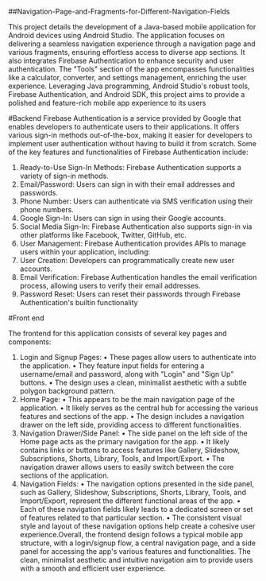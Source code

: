 ##Navigation-Page-and-Fragments-for-Different-Navigation-Fields

This project details the development of a Java-based mobile application for Android 
devices using Android Studio. The application focuses on delivering a seamless 
navigation experience through a navigation page and various fragments, ensuring 
effortless access to diverse app sections. It also integrates Firebase Authentication to 
enhance security and user authentication. The "Tools" section of the app encompasses 
functionalities like a calculator, converter, and settings management, enriching the 
user experience. Leveraging Java programming, Android Studio's robust tools, 
Firebase Authentication, and Android SDK, this project aims to provide a polished and 
feature-rich mobile app experience to its users


#Backend 
Firebase Authentication is a service provided by Google that enables developers to authenticate 
users to their applications. It offers various sign-in methods out-of-the-box, making it easier for 
developers to implement user authentication without having to build it from scratch. Some of the 
key features and functionalities of Firebase Authentication include: 
1) Ready-to-Use Sign-In Methods: Firebase Authentication supports a variety of sign-in methods.
2) Email/Password: Users can sign in with their email addresses and passwords. 
3) Phone Number: Users can authenticate via SMS verification using their phone numbers. 
4) Google Sign-In: Users can sign in using their Google accounts. 
5) Social Media Sign-In: Firebase Authentication also supports sign-in via other platforms like Facebook, Twitter, GitHub, etc. 
6) User Management: Firebase Authentication provides APIs to manage users within your application, including: 
7) User Creation: Developers can programmatically create new user accounts. 
8) Email Verification: Firebase Authentication handles the email verification process, allowing users to verify their email addresses. 
9) Password Reset: Users can reset their passwords through Firebase Authentication's builtin functionality

#Front end

The frontend for this application consists of several key pages and components:

1. Login and Signup Pages:
• These pages allow users to authenticate into the application.
• They feature input fields for entering a username/email and password, along with "Login" and "Sign Up" buttons.
• The design uses a clean, minimalist aesthetic with a subtle polygon background pattern.
2. Home Page:
• This appears to be the main navigation page of the application.
• It likely serves as the central hub for accessing the various features and sections of the app.
• The design includes a navigation drawer on the left side, providing access to different functionalities.
3. Navigation Drawer/Side Panel:
• The side panel on the left side of the Home page acts as the primary navigation for the app.
• It likely contains links or buttons to access features like Gallery, Slideshow, Subscriptions, Shorts, Library, Tools, and Import/Export.
• The navigation drawer allows users to easily switch between the core sections of the application.
4. Navigation Fields:
• The navigation options presented in the side panel, such as Gallery, Slideshow, Subscriptions, Shorts, Library, Tools, and Import/Export, represent the different functional areas of the app.
• Each of these navigation fields likely leads to a dedicated screen or set of features related to that particular section.
• The consistent visual style and layout of these navigation options help create a cohesive user experience.Overall, the frontend design follows a typical mobile app structure, with a login/signup flow,
a central navigation page, and a side panel for accessing the app's various features and functionalities. The clean, minimalist aesthetic and intuitive navigation aim to provide users with a smooth and
efficient user experience.

